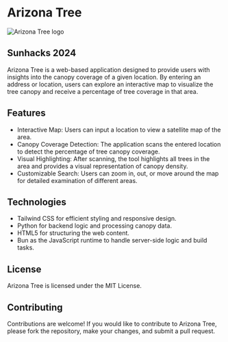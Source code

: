 # Arizona Tree
![Arizona Tree logo](https://ibb.co/dmKSBrg)
## Sunhacks 2024

Arizona Tree is a web-based application designed to provide users with insights into the canopy coverage of a given location. By entering an address or location, users can explore an interactive map to visualize the tree canopy and receive a percentage of tree coverage in that area.

## Features
- Interactive Map: Users can input a location to view a satellite map of the area.
- Canopy Coverage Detection: The application scans the entered location to detect the percentage of tree canopy coverage.
- Visual Highlighting: After scanning, the tool highlights all trees in the area and provides a visual representation of canopy density.
- Customizable Search: Users can zoom in, out, or move around the map for detailed examination of different areas.

## Technologies
- Tailwind CSS for efficient styling and responsive design.
- Python for backend logic and processing canopy data.
- HTML5 for structuring the web content.
- Bun as the JavaScript runtime to handle server-side logic and build tasks.

## License
Arizona Tree is licensed under the MIT License.

## Contributing
Contributions are welcome! If you would like to contribute to Arizona Tree, please fork the repository, make your changes, and submit a pull request.